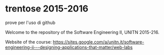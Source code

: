 # trentose 2015-2016

prove per l'uso di github 

Welcome to the repository of the Software Engineering II, UNITN 2015-216. 

Website of the course: 
https://sites.google.com/a/unitn.it/software-engineering-ii---designing-applications-that-matter/web-labs
